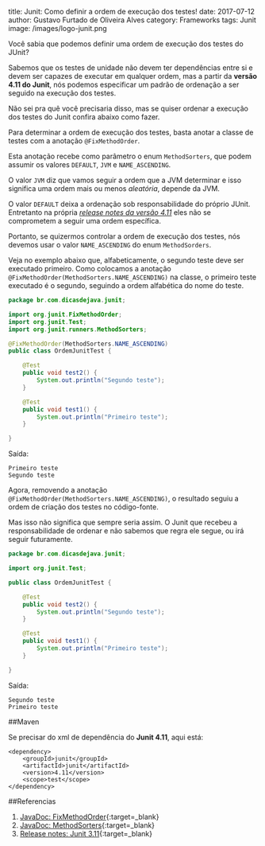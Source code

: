 title: Junit: Como definir a ordem de execução dos testes!
date: 2017-07-12
author: Gustavo Furtado de Oliveira Alves
category: Frameworks
tags: Junit
image: /images/logo-junit.png

Você sabia que podemos definir uma ordem de execução dos testes do JUnit?

Sabemos que os testes de unidade não devem ter dependências entre si
e devem ser capazes de executar em qualquer ordem,
mas a partir da **versão 4.11 do Junit**, nós podemos especificar um padrão
de ordenação a ser seguido na execução dos testes.

Não sei pra quê você precisaria disso, mas se quiser ordenar a execução dos testes 
do Junit confira abaixo como fazer.

Para determinar a ordem de execução dos testes, 
basta anotar a classe de testes com a anotação `@FixMethodOrder`.

Esta anotação recebe como parâmetro o enum `MethodSorters`,
que podem assumir os valores `DEFAULT`, `JVM` e `NAME_ASCENDING`.

O valor `JVM` diz que vamos seguir a ordem que a JVM determinar
e isso significa uma ordem mais ou menos _aleatória_, depende da JVM.

O valor `DEFAULT` deixa a ordenação sob responsabilidade do próprio JUnit.
Entretanto na própria [_release notes da versão 4.11_](https://github.com/junit-team/junit4/blob/master/doc/ReleaseNotes4.11.md#test-execution-order)
eles não se comprometem a seguir uma ordem específica.

Portanto, se quizermos controlar a ordem de execução dos testes,
nós devemos usar o valor `NAME_ASCENDING` do enum `MethodSorders`.

Veja no exemplo abaixo que, alfabeticamente, o segundo teste deve ser executado primeiro.
Como colocamos a anotação `@FixMethodOrder(MethodSorters.NAME_ASCENDING)` na classe,
o primeiro teste executado é o segundo, seguindo a ordem alfabética do nome do teste.

```java
package br.com.dicasdejava.junit;

import org.junit.FixMethodOrder;
import org.junit.Test;
import org.junit.runners.MethodSorters;

@FixMethodOrder(MethodSorters.NAME_ASCENDING)
public class OrdemJunitTest {

	@Test
	public void test2() {
		System.out.println("Segundo teste");
	}

	@Test
	public void test1() {
		System.out.println("Primeiro teste");
	}

}
```

Saída:

```
Primeiro teste
Segundo teste
```

Agora, removendo a anotação `@FixMethodOrder(MethodSorters.NAME_ASCENDING)`,
o resultado seguiu a ordem de criação dos testes no código-fonte.

Mas isso não significa que sempre seria assim.
O Junit que recebeu a responsabilidade de ordenar e não sabemos
que regra ele segue, ou irá seguir futuramente.

```java
package br.com.dicasdejava.junit;

import org.junit.Test;

public class OrdemJunitTest {

	@Test
	public void test2() {
		System.out.println("Segundo teste");
	}

	@Test
	public void test1() {
		System.out.println("Primeiro teste");
	}

}
```

Saída:

```
Segundo teste
Primeiro teste
```

##Maven

Se precisar do xml de dependência do **Junit 4.11**, aqui está:

```
<dependency>
	<groupId>junit</groupId>
	<artifactId>junit</artifactId>
	<version>4.11</version>
	<scope>test</scope>
</dependency>
```


##Referencias

1. [JavaDoc: FixMethodOrder](http://junit.org/junit4/javadoc/4.12/org/junit/FixMethodOrder.html){:target=\_blank}
2. [JavaDoc: MethodSorters](http://junit.org/junit4/javadoc/4.12/org/junit/runners/MethodSorters.html){:target=\_blank}
3. [Release notes: Junit 3.11](https://github.com/junit-team/junit4/blob/master/doc/ReleaseNotes4.11.md#test-execution-order){:target=\_blank}
